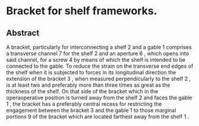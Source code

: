 # Bracket for shelf frameworks.

## Abstract
A bracket, particularly for interconnecting a shelf 2 and a gable 1 comprises a transverse channel 7 for the shelf 2 and an aperture 6 , which opens into said channel, for a screw 4 by means of which the shelf is intended to be connected to the gable. To reduce the strain on the transverse end edges of the shelf when it is subjected to forces in its longitudinal direction the extension of the bracket 3 , when measured perpendicularly to the shelf 2 , is at least two and preferably more than three times as great as the thickness of the shelf. On that side of the bracket which in the operaoperative position is turned away from the shelf 2 and faces the gable 1 , the bracket has a preferably central recess for restricting the engagement between the bracket 3 and the gable 1 to those marginal portions 9 of the bracket which are located farthest away from the shelf 1 .